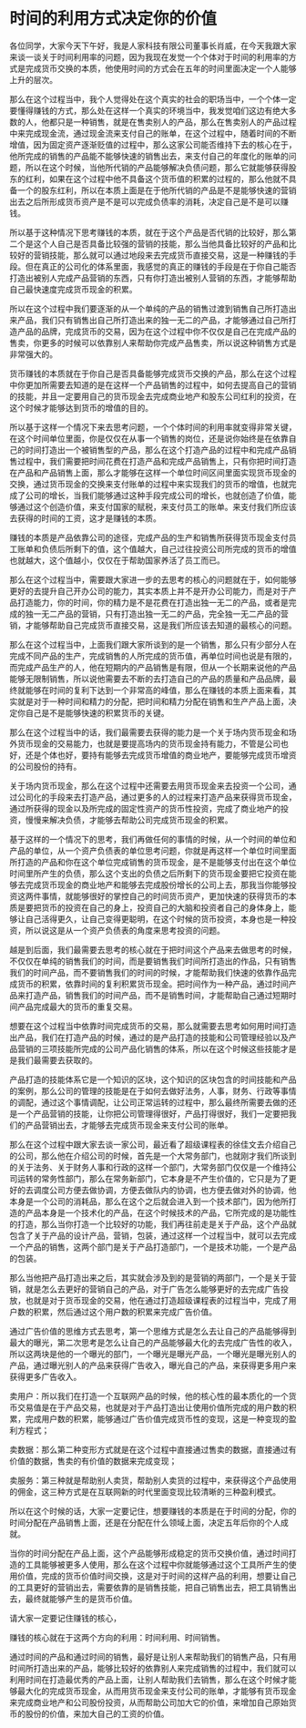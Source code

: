 # 时间的利用方式决定你的价值

各位同学，大家今天下午好，我是人家科技有限公司董事长肖威，在今天我跟大家来谈一谈关于时间利用率的问题，因为我现在发觉一个个体对于时间的利用率的方式是完成货币交换的本质，他使用时间的方式会在五年的时间里面决定一个人能够上升的层次。

那么在这个过程当中，我个人觉得处在这个真实的社会的职场当中，一个个体一定要懂得赚钱的方式，那么处在这样一个真实的环境当中，我发觉咱们这边有绝大多数的人，他都只是一种销售，就是在售卖别人的产品，那么在售卖别人的产品过程中来完成现金流，通过现金流来支付自己的账单，在这个过程中，随着时间的不断增值，因为固定资产逐渐贬值的过程中，那么这家公司能否维持下去的核心在于，他所完成的销售的产品能不能够快速的销售出去，来支付自己的年度化的账单的问题，所以在这个时候，当他所代销的产品能够解决负债问题，那么它就能够获得股东的红利，如果在这个过程中他不具备这个货币值的积累的过程的，那么他就不具备一个的股东红利，所以在本质上面是在于他所代销的产品是不是能够快速的营销出去之后所形成货币资产是不是可以完成负债率的消耗，决定自己是不是可以赚钱。

所以基于这种情况下思考赚钱的本质，就在于这个产品是否代销的比较好，那么第二个是这个人自己是否具备比较强的营销的技能，那么当他具备比较好的产品和比较好的营销技能，那么就可以通过地段来去完成货币直接交易，这是一种赚钱的手段。但在真正的公司化的体系里面，我感觉的真正的赚钱的手段是在于你自己能否打造出被别人完成产品营销的东西，只有你打造出被别人营销的东西，才能够帮助自己最快速度完成货币现金的积累。

所以在这个过程中我们要逐渐的从一个单纯的产品的销售过渡到销售自己所打造出来产品，我们只有销售出自己所打造出来的独一无二的产品，才能够通过自己所打造产品的品牌，完成货币的交易，因为在这个过程中你不仅仅是自己在完成产品的售卖，你更多的时候可以依靠别人来帮助你完成产品售卖，所以说这种销售方式是非常强大的。

货币赚钱的本质就在于你自己是否具备能够完成货币交换的产品，那么在这个过程中你更加所需要去知道的是在这样一个产品销售的过程中，如何去提高自己的营销的技能，并且一定要用自己的货币现金去完成商业地产和股东公司红利的投资，在这个时候才能够达到货币的增值的目的。

所以基于这样一个情况下来去思考问题，一个个体时间的利用率就变得非常关键，在这个时间单位里面，你是仅仅在从事一个销售的岗位，还是说你始终是在依靠自己的时间打造出一个被销售型的产品，那么在这个打造产品的过程中和完成产品销售过程中，我们需要把时间花费在打造产品和完成产品销售上，只有你把时间打造在产品和产品销售上面，那么才能够在这样一个单位时间区间里面实现货币现金的交换，通过货币现金的交换来支付账单的过程中来实现我们的货币的增值，也就完成了公司的增长，当我们能够通过这种手段完成公司的增长，也就创造了价值，能够通过这个创造价值，来支付国家的赋税，来支付员工的账单。来支付我们所应该去获得的时间的工资，这才是赚钱的本质。

赚钱的本质是产品依靠公司的途径，完成产品的生产和销售所获得货币现金支付员工账单和负债后所剩下的值，这个值越大，自己过往投资公司所完成的货币的增值也就越大，这个值越小，仅仅在于帮助国家养活了员工而已。

那么在这个过程当中，需要跟大家进一步的去思考的核心的问题就在于，如何能够更好的去提升自己开办公司的能力，其实本质上并不是开办公司能力，而是对于产品打造能力，你的时间，你的精力是不是花费在打造出独一无二的产品，或者是完成的独一无二产品的营销，只有打造出独一无二的产品，完全独一无二产品的营销，才能够帮助自己完成货币直接交易，这是我们所应该去知道的最核心的问题。

那么在这个过程当中，上面我们跟大家所谈到的是一个销售，那么只有少部分人在完成不同产品的生产，完成销售的人所完成的货币值，再单位时间也说是有限的，而完成产品生产的人，他在短期内的产品销售是有限，但从一个长期来说他的产品能够无限制销售，所以说他需要去不断的去打造自己的产品的质量和产品品牌，最终就能够在时间的复利下达到一个非常高的峰值，那么在赚钱的本质上面来看，其实就是对于一种时间和精力的分配，把时间和精力分配在销售和生产产品上面，决定你自己是不是能够快速的积累货币的关键。

那么在这个过程当中的话，我们最需要去获得的能力是一个关于场内货币现金和场外货币现金的交易能力，也就是要提高场内的货币现金持有能力，不管是公司也好，还是个体也好，要持有能够去完成货币增值的商业地产，要能够完成货币增资的公司股份的持有。

关于场内货币现金，那么在这个过程中还需要去用货币现金来去投资一个公司，通过公司化的手段来去打造产品，通过更多的人的过程来打造产品来获得货币现金，通过所获得的现金以及所完成的固定性资产的货币性投资，完成了商业地产的投资，慢慢来解决负债，才能够去帮助公司完成货币现金的积累。

基于这样的一个情况下的思考，我们再做任何的事情的时候，从一个时间的单位和产品的单位，从一个资产负债表的单位思考问题，你就是再这样一个单位时间里面所打造的产品和你在这个单位完成销售的货币现金，是不是能够支付出在这个单位时间里所产生的负债，那么这个支出的负债之后所剩下的货币现金要把它投资在能够去完成货币现金的商业地产和能够去完成股份增长的公司上去，那我当你能够投资这两件事情，就能够很好的掌控自己的时间货币资产，更加快速的获得货币的本质是要把货币的投资在自己的身上，投资自己的大脑和投资者自己的身体身上，能够让自己活得更久，让自己变得更聪明，在这个时候的货币投资，本身也是一种投资，所以说这是从一个资产负债表的角度来思考投资的问题。

越是到后面，我们最需要去思考的核心就在于把时间这个产品来去做思考的时候，不仅仅在单纯的销售我们的时间，而是要销售我们时间所打造出的作品，只有销售我们的时间产品，而不要销售我们的时间的时候，才能帮助我们快速的依靠作品完成货币的积累，依靠时间的复利积累货币现金。把时间作为一种产品，通过时间产品来打造产品，销售我们的时间产品，而不是销售时间，才能帮助自己通过短期时间产品完成最大的货币的重复交易。

想要在这个过程当中依靠时间完成货币的交易，那么就需要去思考如何用时间打造出产品，我们在打造产品的时候，通过的是产品打造的技能和公司管理经验以及产品营销的三项技能所完成的公司产品化销售的体系，所以在这个时候这些技能才是是我们最需要去获取的。

产品打造的技能体系它是一个知识的区块，这个知识的区块包含的时间技能和产品的案例，那么公司的管理的技能是在于如何去做好法务，人事，财务、行政等事情的调配，通过这个事情调配，让公司正常运转的过程中，那么最终所需要去做的还是一个产品营销的技能，让你把公司管理得很好，产品打得很好，我们一定要把我们的产品营销出去，才能够去完成货币现金来支付公司的账单。

那么在这个过程中跟大家去谈一家公司，最近看了超级课程表的徐佳文去介绍自己的公司，那么他在介绍公司的时候，首先是一个大常务部门，也就刚才我们所谈到的关于法务、关于财务人事和行政的这样一个部门，大常务部门仅仅是一个维持公司运转的常务性部门，那么在常务新部门，它本身是不产生价值的，它只是为了更好的去调度公司方便去做协调，方便去做队内的协调，也方便去做对外的协调，他本身是一个公司的消耗品，那么在这个之后就会进入到一个技术部门，因为他所打造的产品本身是一个技术化的产品，在这个时候技术的产品，它所完成的是功能性的打造，那么当你打造一个比较好的功能，我们再往前走是关于产品，这个产品就包含了关于产品的设计产品，营销，包装，通过这样一个过程当中，就可以去完成一个产品的销售，这两个部门是关于产品打造部门，一个是技术功能，一个是产品的包装。

那么当他把产品打造出来之后，其实就会涉及到的是营销的两部门，一个是关于营销，就是怎么去更好的营销自己的产品，对于广告怎么能够更好的去完成广告投放，也就是对于货币现金的交易，他在通过打造超级课程表的过程当中，完成了用户数的积累，然后通过这个用户数的积累来完成广告价值。

通过广告价值的思维方式去思考，第一个思维方式是怎么去让自己的产品能够得到最大的曝光，第二次思考是怎么让自己的产品能够最大化的去完成广告性的收入，所以这两块是他的一个曝光的部门，一个曝光是曝光产品，一个曝光是曝光别人的产品，通过曝光别人的产品来获得广告收入，曝光自己的产品，来获得更多用户来获得更多广告收入。

卖用户：所以我们在打造一个互联网产品的时候，他的核心性的最本质化的一个货币交易值是在于产品交易，也就是对于产品打造出让使用价值所完成的用户数的积累，完成用户数的积累，能够通过广告价值完成货币性的变现，这是一种变现的盈利方程式；

卖数据：那么第二种变形方式就是在这个过程中直接通过售卖的数据，直接通过有价值的数据，售卖的有价值的数据来完成变现；

卖服务：第三种就是帮助别人卖货，帮助别人卖货的过程中，来获得这个产品使用的佣金，这三种方式是在互联网新的时代里面变现比较清晰的三种盈利模式。

所以在这个时候的话，大家一定要记住，想要赚钱的本质是在于时间的分配，你的时间分配在产品销售上面，还是在分配在什么领域上面，决定五年后你的个人成就。

当你的时间分配在产品上面，这个产品能够形成稳定的货币交换价值，通过时间打造的工具能够被更多人使用，那么在这个过程中你就能够通过这个工具所产生的使用价值，完成的货币价值时间交换，这是对于时间的这样产品的利用，想要让自己的工具更好的营销出去，需要依靠的是销售技能，把自己销售出去，把工具销售出去，最终就能够产生的是货币价值。

请大家一定要记住赚钱的核心，

赚钱的核心就在于这两个方向的利用：时间利用、时间销售。

通过时间的产品和通过时间的销售，最好是让别人来帮助我们的销售产品，只有用时间所打造出来的产品，能够比较好的依靠别人来完成销售的过程中，我们就可以利用时间在打造最优秀的产品上面，让别人帮助我们去销售，那么在这个时候才能够最大化的完成货币现金，从而用货币现金来支付公司的账单，才能够有货币现金来完成商业地产和公司股份投资，从而帮助公司加大它的价值，来增加自己原始货币的股份的价值，来加大自己的工资的价值。
